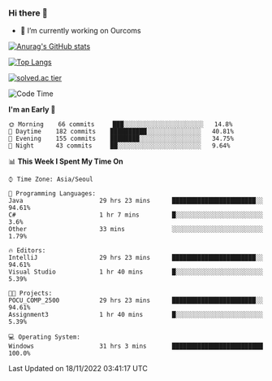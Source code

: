 ### Hi there 👋

- 🔭 I’m currently working on Ourcoms

<!--
**Rhange/Rhange** is a ✨ _special_ ✨ repository because its `README.md` (this file) appears on your GitHub profile.

Here are some ideas to get you started:

- 🌱 I’m currently learning ...
- 👯 I’m looking to collaborate on ...
- 🤔 I’m looking for help with ...
- 💬 Ask me about ...
- 📫 How to reach me: ...
- 😄 Pronouns: ...
- ⚡ Fun fact: ...
-->

[![Anurag's GitHub stats](https://github-readme-stats.vercel.app/api?username=rhange&show_icons=true&theme=gruvbox)](https://github.com/anuraghazra/github-readme-stats)

[![Top Langs](https://github-readme-stats.vercel.app/api/top-langs/?username=rhange&layout=compact&theme=gruvbox)](https://github.com/anuraghazra/github-readme-stats)

[![solved.ac tier](http://mazassumnida.wtf/api/generate_badge?boj=rhange0511)](https://solved.ac/rhange0511)

  <!--START_SECTION:waka-->
![Code Time](http://img.shields.io/badge/Code%20Time-639%20hrs%2055%20mins-blue)

**I'm an Early 🐤** 

```text
🌞 Morning    66 commits     ███░░░░░░░░░░░░░░░░░░░░░░   14.8% 
🌆 Daytime    182 commits    ██████████░░░░░░░░░░░░░░░   40.81% 
🌃 Evening    155 commits    ████████░░░░░░░░░░░░░░░░░   34.75% 
🌙 Night      43 commits     ██░░░░░░░░░░░░░░░░░░░░░░░   9.64%

```


📊 **This Week I Spent My Time On** 

```text
⌚︎ Time Zone: Asia/Seoul

💬 Programming Languages: 
Java                     29 hrs 23 mins      ███████████████████████░░   94.61% 
C#                       1 hr 7 mins         █░░░░░░░░░░░░░░░░░░░░░░░░   3.6% 
Other                    33 mins             ░░░░░░░░░░░░░░░░░░░░░░░░░   1.79%

🔥 Editors: 
IntelliJ                 29 hrs 23 mins      ███████████████████████░░   94.61% 
Visual Studio            1 hr 40 mins        █░░░░░░░░░░░░░░░░░░░░░░░░   5.39%

🐱‍💻 Projects: 
POCU_COMP_2500           29 hrs 23 mins      ███████████████████████░░   94.61% 
Assignment3              1 hr 40 mins        █░░░░░░░░░░░░░░░░░░░░░░░░   5.39%

💻 Operating System: 
Windows                  31 hrs 3 mins       █████████████████████████   100.0%

```


 Last Updated on 18/11/2022 03:41:17 UTC
<!--END_SECTION:waka-->
